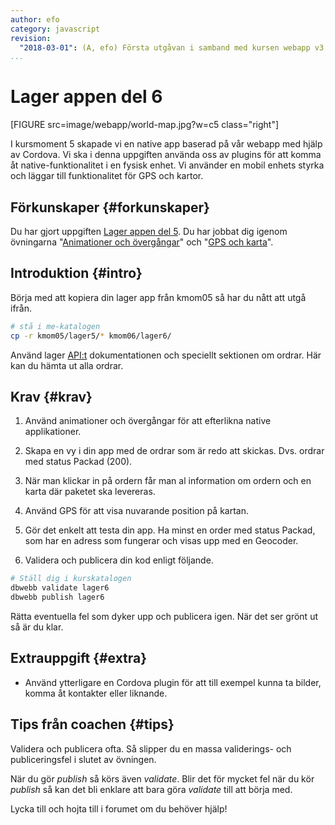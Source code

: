 ```yaml
---
author: efo
category: javascript
revision:
  "2018-03-01": (A, efo) Första utgåvan i samband med kursen webapp v3.
...
```

Lager appen del 6
==================================
[FIGURE src=image/webapp/world-map.jpg?w=c5 class="right"]

I kursmoment 5 skapade vi en native app baserad på vår webapp med hjälp av Cordova. Vi ska i denna uppgiften använda oss av plugins för att komma åt native-funktionalitet i en fysisk enhet. Vi använder en mobil enhets styrka och läggar till funktionalitet för GPS och kartor.



<!--more-->



Förkunskaper {#forkunskaper}
-----------------------
Du har gjort uppgiften [Lager appen del 5](uppgift/lager-appen-del-5). Du har jobbat dig igenom övningarna "[Animationer och övergångar](kunskap/animationer-och-overgangar)" och "[GPS och karta](kunskap/gps-och-karta)".



Introduktion {#intro}
-----------------------
Börja med att kopiera din lager app från kmom05 så har du nått att utgå ifrån.

```bash
# stå i me-katalogen
cp -r kmom05/lager5/* kmom06/lager6/
```

Använd lager [API:t](https://lager.emilfolino.se/v2) dokumentationen och speciellt sektionen om ordrar. Här kan du hämta ut alla ordrar.



Krav {#krav}
-----------------------
1. Använd animationer och övergångar för att efterlikna native applikationer.

1. Skapa en vy i din app med de ordrar som är redo att skickas. Dvs. ordrar med status Packad (200).

1. När man klickar in på ordern får man al information om ordern och en karta där paketet ska levereras.

1. Använd GPS för att visa nuvarande position på kartan.

1. Gör det enkelt att testa din app. Ha minst en order med status Packad, som har en adress som fungerar och visas upp med en Geocoder.

1. Validera och publicera din kod enligt följande.

```bash
# Ställ dig i kurskatalogen
dbwebb validate lager6
dbwebb publish lager6
```

Rätta eventuella fel som dyker upp och publicera igen. När det ser grönt ut så är du klar.



Extrauppgift {#extra}
-----------------------
* Använd ytterligare en Cordova plugin för att till exempel kunna ta bilder, komma åt kontakter eller liknande.



Tips från coachen {#tips}
-----------------------

Validera och publicera ofta. Så slipper du en massa validerings- och publiceringsfel i slutet av övningen.

När du gör *publish* så körs även *validate*. Blir det för mycket fel när du kör *publish* så kan det bli enklare att bara göra *validate* till att börja med.

Lycka till och hojta till i forumet om du behöver hjälp!
